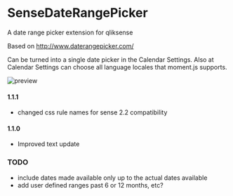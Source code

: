 # SenseDateRangePicker
A date range picker extension for qliksense

Based on http://www.daterangepicker.com/

Can be turned into a single date picker in the Calendar Settings.
Also at Calendar Settings can choose all language locales that moment.js supports.


![preview](https://raw.githubusercontent.com/NOD507/SenseDateRangePicker/master/dateRangePicker.gif) 

#### 1.1.1
 * changed css rule names for sense 2.2 compatibility

#### 1.1.0
 * Improved text update



### TODO
 * include dates made available only up to the actual dates available
 * add user defined ranges past 6 or 12 months, etc?
